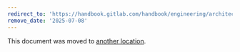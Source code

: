 ```yaml
---
redirect_to: 'https://handbook.gitlab.com/handbook/engineering/architecture/design-documents/google_artifact_registry_integration/ui_ux/'
remove_date: '2025-07-08'
---
```


This document was moved to [another location](https://handbook.gitlab.com/handbook/engineering/architecture/design-documents/google_artifact_registry_integration/ui_ux/).

<!-- This redirect file can be deleted after <2025-07-08>. -->
<!-- Redirects that point to other docs in the same project expire in three months. -->
<!-- Redirects that point to docs in a different project or site (for example, link is not relative and starts with `https:`) expire in one year. -->
<!-- Before deletion, see: https://docs.gitlab.com/ee/development/documentation/redirects.html -->

